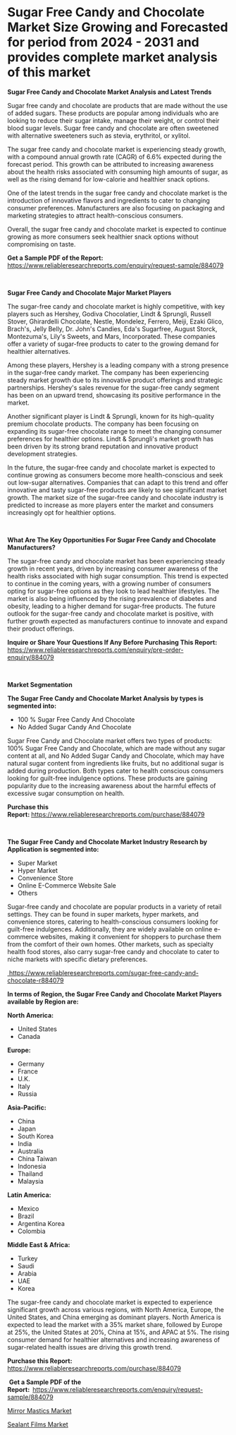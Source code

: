 <p><h1>Sugar Free Candy and Chocolate Market Size Growing and Forecasted for period from 2024 - 2031 and provides complete market analysis of this market</h1></p><p><strong>Sugar Free Candy and Chocolate Market Analysis and Latest Trends</strong></p>
<p><p>Sugar free candy and chocolate are products that are made without the use of added sugars. These products are popular among individuals who are looking to reduce their sugar intake, manage their weight, or control their blood sugar levels. Sugar free candy and chocolate are often sweetened with alternative sweeteners such as stevia, erythritol, or xylitol.</p><p>The sugar free candy and chocolate market is experiencing steady growth, with a compound annual growth rate (CAGR) of 6.6% expected during the forecast period. This growth can be attributed to increasing awareness about the health risks associated with consuming high amounts of sugar, as well as the rising demand for low-calorie and healthier snack options.</p><p>One of the latest trends in the sugar free candy and chocolate market is the introduction of innovative flavors and ingredients to cater to changing consumer preferences. Manufacturers are also focusing on packaging and marketing strategies to attract health-conscious consumers.</p><p>Overall, the sugar free candy and chocolate market is expected to continue growing as more consumers seek healthier snack options without compromising on taste.</p></p>
<p><strong>Get a Sample PDF of the Report:&nbsp;</strong> <a href="https://www.reliableresearchreports.com/enquiry/request-sample/884079">https://www.reliableresearchreports.com/enquiry/request-sample/884079</a></p>
<p>&nbsp;</p>
<p><strong>Sugar Free Candy and Chocolate Major Market Players</strong></p>
<p><p>The sugar-free candy and chocolate market is highly competitive, with key players such as Hershey, Godiva Chocolatier, Lindt & Sprungli, Russell Stover, Ghirardelli Chocolate, Nestle, Mondelez, Ferrero, Meiji, Ezaki Glico, Brach's, Jelly Belly, Dr. John's Candies, Eda's Sugarfree, August Storck, Montezuma's, Lily's Sweets, and Mars, Incorporated. These companies offer a variety of sugar-free products to cater to the growing demand for healthier alternatives.</p><p>Among these players, Hershey is a leading company with a strong presence in the sugar-free candy market. The company has been experiencing steady market growth due to its innovative product offerings and strategic partnerships. Hershey's sales revenue for the sugar-free candy segment has been on an upward trend, showcasing its positive performance in the market.</p><p>Another significant player is Lindt & Sprungli, known for its high-quality premium chocolate products. The company has been focusing on expanding its sugar-free chocolate range to meet the changing consumer preferences for healthier options. Lindt & Sprungli's market growth has been driven by its strong brand reputation and innovative product development strategies.</p><p>In the future, the sugar-free candy and chocolate market is expected to continue growing as consumers become more health-conscious and seek out low-sugar alternatives. Companies that can adapt to this trend and offer innovative and tasty sugar-free products are likely to see significant market growth. The market size of the sugar-free candy and chocolate industry is predicted to increase as more players enter the market and consumers increasingly opt for healthier options.</p></p>
<p>&nbsp;</p>
<p><strong>What Are The Key Opportunities For Sugar Free Candy and Chocolate Manufacturers?</strong></p>
<p><p>The sugar-free candy and chocolate market has been experiencing steady growth in recent years, driven by increasing consumer awareness of the health risks associated with high sugar consumption. This trend is expected to continue in the coming years, with a growing number of consumers opting for sugar-free options as they look to lead healthier lifestyles. The market is also being influenced by the rising prevalence of diabetes and obesity, leading to a higher demand for sugar-free products. The future outlook for the sugar-free candy and chocolate market is positive, with further growth expected as manufacturers continue to innovate and expand their product offerings.</p></p>
<p><strong>Inquire or Share Your Questions If Any Before Purchasing This Report:</strong> <a href="https://www.reliableresearchreports.com/enquiry/pre-order-enquiry/884079">https://www.reliableresearchreports.com/enquiry/pre-order-enquiry/884079</a></p>
<p>&nbsp;</p>
<p><strong>Market Segmentation</strong></p>
<p><strong>The Sugar Free Candy and Chocolate Market Analysis by types is segmented into:</strong></p>
<p><ul><li>100 % Sugar Free Candy And Chocolate</li><li>No Added Sugar Candy And Chocolate</li></ul></p>
<p><p>Sugar Free Candy and Chocolate market offers two types of products: 100% Sugar Free Candy and Chocolate, which are made without any sugar content at all, and No Added Sugar Candy and Chocolate, which may have natural sugar content from ingredients like fruits, but no additional sugar is added during production. Both types cater to health conscious consumers looking for guilt-free indulgence options. These products are gaining popularity due to the increasing awareness about the harmful effects of excessive sugar consumption on health.</p></p>
<p><strong>Purchase this Report:&nbsp;</strong><a href="https://www.reliableresearchreports.com/purchase/884079">https://www.reliableresearchreports.com/purchase/884079</a></p>
<p>&nbsp;</p>
<p><strong>The Sugar Free Candy and Chocolate Market Industry Research by Application is segmented into:</strong></p>
<p><ul><li>Super Market</li><li>Hyper Market</li><li>Convenience Store</li><li>Online E-Commerce Website Sale</li><li>Others</li></ul></p>
<p><p>Sugar-free candy and chocolate are popular products in a variety of retail settings. They can be found in super markets, hyper markets, and convenience stores, catering to health-conscious consumers looking for guilt-free indulgences. Additionally, they are widely available on online e-commerce websites, making it convenient for shoppers to purchase them from the comfort of their own homes. Other markets, such as specialty health food stores, also carry sugar-free candy and chocolate to cater to niche markets with specific dietary preferences.</p></p>
<p><a href="https://www.reliableresearchreports.com/sugar-free-candy-and-chocolate-r884079">&nbsp;https://www.reliableresearchreports.com/sugar-free-candy-and-chocolate-r884079</a></p>
<p><strong>In terms of Region, the Sugar Free Candy and Chocolate Market Players available by Region are:</strong></p>
<p>
    <p> <strong> North America: </strong>
        <ul>
            <li>United States</li>
            <li>Canada</li>
        </ul>
        </p> 
    <p> <strong> Europe: </strong>
        <ul>
            <li>Germany</li>
            <li>France</li>
            <li>U.K.</li>
            <li>Italy</li>
            <li>Russia</li>
        </ul>
        </p> 
    <p> <strong> Asia-Pacific: </strong>
        <ul>
            <li>China</li>
            <li>Japan</li>
            <li>South Korea</li>
            <li>India</li>
            <li>Australia</li>
            <li>China Taiwan</li>
            <li>Indonesia</li>
            <li>Thailand</li>
            <li>Malaysia</li>
        </ul>
        </p> 
    <p> <strong> Latin America: </strong>
        <ul>
            <li>Mexico</li>
            <li>Brazil</li>
            <li>Argentina Korea</li>
            <li>Colombia</li>
        </ul>
        </p> 
    <p> <strong> Middle East & Africa: </strong>
        <ul>
            <li>Turkey</li>
            <li>Saudi</li>
            <li>Arabia</li>
            <li>UAE</li>
            <li>Korea</li>
        </ul>
    </p>
    </p>
<p><p>The sugar-free candy and chocolate market is expected to experience significant growth across various regions, with North America, Europe, the United States, and China emerging as dominant players. North America is expected to lead the market with a 35% market share, followed by Europe at 25%, the United States at 20%, China at 15%, and APAC at 5%. The rising consumer demand for healthier alternatives and increasing awareness of sugar-related health issues are driving this growth trend.</p></p>
<p><strong>Purchase this Report: </strong><a href="https://www.reliableresearchreports.com/purchase/884079">https://www.reliableresearchreports.com/purchase/884079</a></p>
<p>&nbsp;<strong>Get a Sample PDF of the Report:&nbsp;&nbsp;</strong><a href="https://www.reliableresearchreports.com/enquiry/request-sample/884079">https://www.reliableresearchreports.com/enquiry/request-sample/884079</a></p>
<p><strong></strong></p>
<p><p><a href="https://full-wildebeest-80b.notion.site/Decoding-the-Mirror-Mastics-Market-A-Deep-Dive-into-the-Latest-Market-Trends-Market-Segmentation--d37bf148ca8341da88fd7e3abe1ae493">Mirror Mastics Market</a></p><p><a href="https://pretty-mail-caf.notion.site/Sealant-Films-Market-Research-Report-Unlocks-Analysis-on-the-Market-Financial-Status-Market-Size-a-9e65cd466a9c42618aceffcd3f1d10f6">Sealant Films Market</a></p></p>